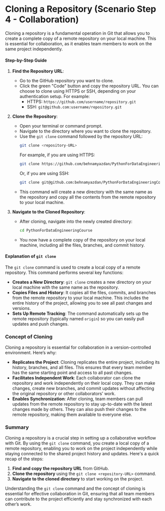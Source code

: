# Cloning a Repository (Scenario Step 4 - Collaboration)

Cloning a repository is a fundamental operation in Git that allows you to create a complete copy of a remote repository on your local machine. This is essential for collaboration, as it enables team members to work on the same project independently.

#### Step-by-Step Guide

1. **Find the Repository URL**:
   - Go to the GitHub repository you want to clone.
   - Click the green "Code" button and copy the repository URL. You can choose to clone using HTTPS or SSH, depending on your authentication setup. For example:
     - HTTPS: `https://github.com/username/repository.git`
     - SSH: `git@github.com:username/repository.git`

2. **Clone the Repository**:
   - Open your terminal or command prompt.
   - Navigate to the directory where you want to clone the repository.
   - Use the `git clone` command followed by the repository URL:
     ```sh
     git clone <repository-URL>
     ```
     For example, if you are using HTTPS:
     ```sh
     git clone https://github.com/behnamyazdan/PythonForDataEngineeringCourse.git
     ```
     Or, if you are using SSH:
     ```sh
     git clone git@github.com:behnamyazdan/PythonForDataEngineeringCourse.git
     ```
   - This command will create a new directory with the same name as the repository and copy all the contents from the remote repository to your local machine.

3. **Navigate to the Cloned Repository**:
   - After cloning, navigate into the newly created directory:
     ```sh
     cd PythonForDataEngineeringCourse
     ```
   - You now have a complete copy of the repository on your local machine, including all the files, branches, and commit history.

#### Explanation of `git clone`

The `git clone` command is used to create a local copy of a remote repository. This command performs several key functions:

- **Creates a New Directory**: `git clone` creates a new directory on your local machine with the same name as the repository.
- **Copies Files and History**: It copies all the files, commits, and branches from the remote repository to your local machine. This includes the entire history of the project, allowing you to see all past changes and versions.
- **Sets Up Remote Tracking**: The command automatically sets up the remote repository (typically named `origin`) so you can easily pull updates and push changes.

### Concept of Cloning

Cloning a repository is essential for collaboration in a version-controlled environment. Here’s why:

- **Replicates the Project**: Cloning replicates the entire project, including its history, branches, and all files. This ensures that every team member has the same starting point and access to all past changes.
- **Facilitates Independent Work**: Each collaborator can clone the repository and work independently on their local copy. They can make changes, create new branches, and commit updates without affecting the original repository or other collaborators’ work.
- **Enables Synchronization**: After cloning, team members can pull updates from the remote repository to stay up-to-date with the latest changes made by others. They can also push their changes to the remote repository, making them available to everyone else.

### Summary

Cloning a repository is a crucial step in setting up a collaborative workflow with Git. By using the `git clone` command, you create a local copy of a remote repository, enabling you to work on the project independently while staying connected to the shared project history and updates. Here's a quick recap of the steps:

1. **Find and copy the repository URL** from GitHub.
2. **Clone the repository** using the `git clone <repository-URL>` command.
3. **Navigate to the cloned directory** to start working on the project.

Understanding the `git clone` command and the concept of cloning is essential for effective collaboration in Git, ensuring that all team members can contribute to the project efficiently and stay synchronized with each other’s work.